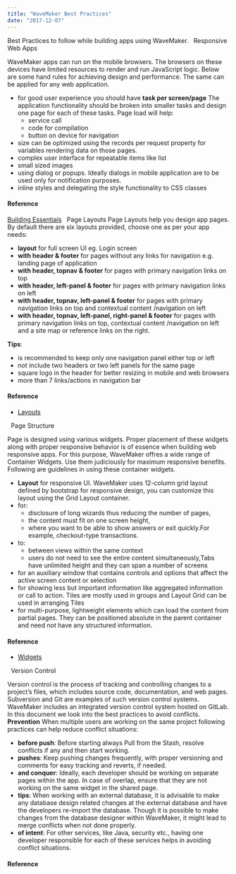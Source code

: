 ```yaml
---
title: "WaveMaker Best Practices"
date: "2017-12-07"
---
```


Best Practices to follow while building apps using WaveMaker.   Responsive Web Apps

WaveMaker apps can run on the mobile browsers. The browsers on these devices have limited resources to render and run JavaScript logic. Below are some hand rules for achieving design and performance. The same can be applied for any web application.

- for good user experience you should have **task per screen/page** The application functionality should be broken into smaller tasks and design one page for each of these tasks. Page load will help:
    - service call
    - code for compilation
    - button on device for navigation
- size can be optimized using the records per request property for variables rendering data on those pages.
- complex user interface for repeatable items like list
- small sized images
- using dialog or popups. Ideally dialogs in mobile application are to be used only for notification purposes.
- inline styles and delegating the style functionality to CSS classes

#### Reference

[Building Essentials](/learn/jump-start/jump-start-app-essentials/)   Page Layouts Page Layouts help you design app pages. By default there are six layouts provided, choose one as per your app needs:

- **layout** for full screen UI eg. Login screen
- **with header & footer** for pages without any links for navigation e.g. landing page of application
- **with header, topnav & footer** for pages with primary navigation links on top
- **with header, left-panel & footer** for pages with primary navigation links on left
- **with header, topnav, left-panel & footer** for pages with primary navigation links on top and contextual content /navigation on left
- **with header, topnav, left-panel, right-panel & footer** for pages with primary navigation links on top, contextual content /navigation on left and a site map or reference links on the right.

**Tips**:

- is recommended to keep only one navigation panel either top or left
- not include two headers or two left panels for the same page
- square logo in the header for better resizing in mobile and web browsers
- more than 7 links/actions in navigation bar

#### Reference

- [Layouts](/learn/app-development/ui-design/page-concepts/page-layouts/)

  Page Structure

Page is designed using various widgets. Proper placement of these widgets along with proper responsive behavior is of essence when building web responsive apps. For this purpose, WaveMaker offres a wide range of Container Widgets. Use them judiciously for maximum responsive benefits. Following are guidelines in using these container widgets.

- **Layout** for responsive UI. WaveMaker uses 12-column grid layout defined by bootstrap for responsive design, you can customize this layout using the Grid Layout container.
- for:
    - disclosure of long wizards thus reducing the number of pages,
    - the content must fit on one screen height,
    - where you want to be able to show answers or exit quickly.For example, checkout-type transactions.
- to:
    - between views within the same context
    - users do not need to see the entire content simultaneously,Tabs have unlimited height and they can span a number of screens
- for an auxiliary window that contains controls and options that affect the active screen content or selection
- for showing less but important information like aggregated information or call to action. Tiles are mostly used in groups and Layout Grid can be used in arranging Tiles
- for multi-purpose, lightweight elements which can load the content from partial pages. They can be positioned absolute in the parent container and need not have any structured information.

#### Reference

- [Widgets](/learn/app-development/widgets/widget-library/#container)

  Version Control

Version control is the process of tracking and controlling changes to a project’s files, which includes source code, documentation, and web pages. Subversion and Git are examples of such version control systems. WaveMaker includes an integrated version control system hosted on GitLab. In this document we look into the best practices to avoid conflicts. **Prevention** When multiple users are working on the same project following practices can help reduce conflict situations:

- **before push**: Before starting always Pull from the Stash, resolve conflicts if any and then start working.
- **pushes**: Keep pushing changes frequently, with proper versioning and comments for easy tracking and reverts, if needed.
- **and conquer**: Ideally, each developer should be working on separate pages within the app. In case of overlap, ensure that they are not working on the same widget in the shared page.
- **tips**: When working with an external database, it is advisable to make any database design related changes at the external database and have the developers re-import the database. Though it is possible to make changes from the database designer within WaveMaker, it might lead to merge conflicts when not done properly.
- **of intent**: For other services, like Java, security etc., having one developer responsible for each of these services helps in avoiding conflict situations.

#### Reference
